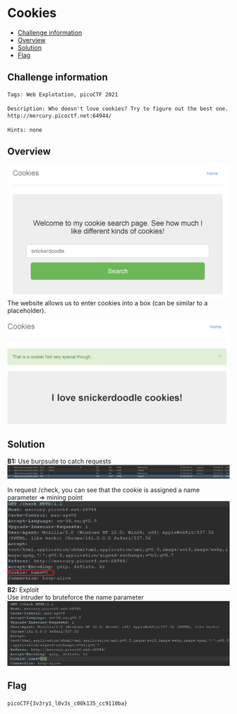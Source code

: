 # Cookies
- [Challenge information](#challenge-information)
- [Overview](#overview)
- [Solution](#solution)
- [Flag](flag)
## Challenge information
```test
Tags: Web Explotation, picoCTF 2021

Description: Who doesn't love cookies? Try to figure out the best one.
http://mercury.picoctf.net:64944/

Hints: none
```
## Overview
![alt text](./Static/Images/image3.png)  
The website allows us to enter cookies into a box (can be similar to a placeholder).  
  
![alt text](./Static/Images/image4.png)
## Solution
**B1:** Use burpsuite to catch requests  
![alt text](./Static/Images//image5.png)  
  
In request /check, you can see that the cookie is assigned a name parameter => mining point  
![alt text](./Static/Images//image6.png)
**B2:** Exploit  
Use intruder to bruteforce the name parameter  
![alt text](./Static/Images//image7.png)  
## Flag
`picoCTF{3v3ry1_l0v3s_c00k135_cc9110ba}`